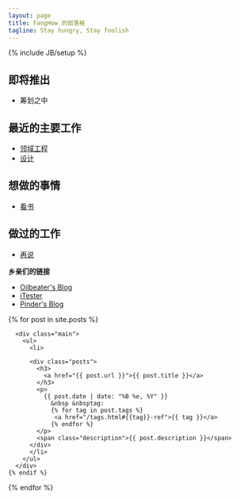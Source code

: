 ```yaml
---
layout: page
title: FangHow 的部落格
tagline: Stay hungry, Stay foolish
---
```

{% include JB/setup %}
<head>
  <link rel="stylesheet" href="/css/main.css" type="text/css" />
</head>
<body>
  <div class="sidebar">
    <div class="to_be_continue">
    <h2>即将推出</h2>
    <ul>
      <li>
        筹划之中
      </li>
    </ul>
  </div>
  <div class="to_do_list">
    <aside>
    <h2>
      最近的主要工作
    </h2>
    <ul>
      <li><a href="https://github.com/oilbeater/ACT" target="_blank">领域工程</a></li>
      <li><a href="http://pdos.csail.mit.edu/6.828/2011/">设计</a></li>
    </ul>
    </aside>
  </div>
    <div class="doing_list">
    <aside>
    <h2>
      想做的事情
    </h2>
    <ul>
      <li>
        <a href="http://book.douban.com/subject/2287506/" target="_blank">看书</a>
      </li>
    </ul>
    </aside>
  </div>
      <div class="done_list">
    <aside>
    <h2>
      做过的工作
    </h2>
    <ul>
      <li><a href="http://www.fanghow.com" target="_blank">再说</a></li>
    </ul>
    </aside>
  </div>
  <div class="friendlink">
    <p><strong>乡亲们的链接</strong></p>
    <ul>
     <li>
        <a href="http://oilbeater.com/" target="_blank">Oilbeater's Blog</a>
      </li>
      <li>
        <a href="http://itester.me" target="_blank">iTester</a>
      </li>
      <li>
        <a href="http://pinderpeng.org" target="_blank">Pinder's Blog</a>
      </li>
    </ul>
  </div>
  </div>
  {% for post in site.posts %}
   
      <div class="main">
        <ul>
          <li>
          
          <div class="posts">
            <h3>
              <a href="{{ post.url }}">{{ post.title }}</a>
            </h3>
            <p>
              {{ post.date | date: "%B %e, %Y" }}
                &nbsp &nbsptag:
                {% for tag in post.tags %}
                 <a href="/tags.html#{{tag}}-ref">{{ tag }}</a>
                {% endfor %}
            </p>
            <span class="description">{{ post.description }}</span>
          </div>
          </li>
        </ul>
      </div>
    {% endif %}
  {% endfor %}
</body>
